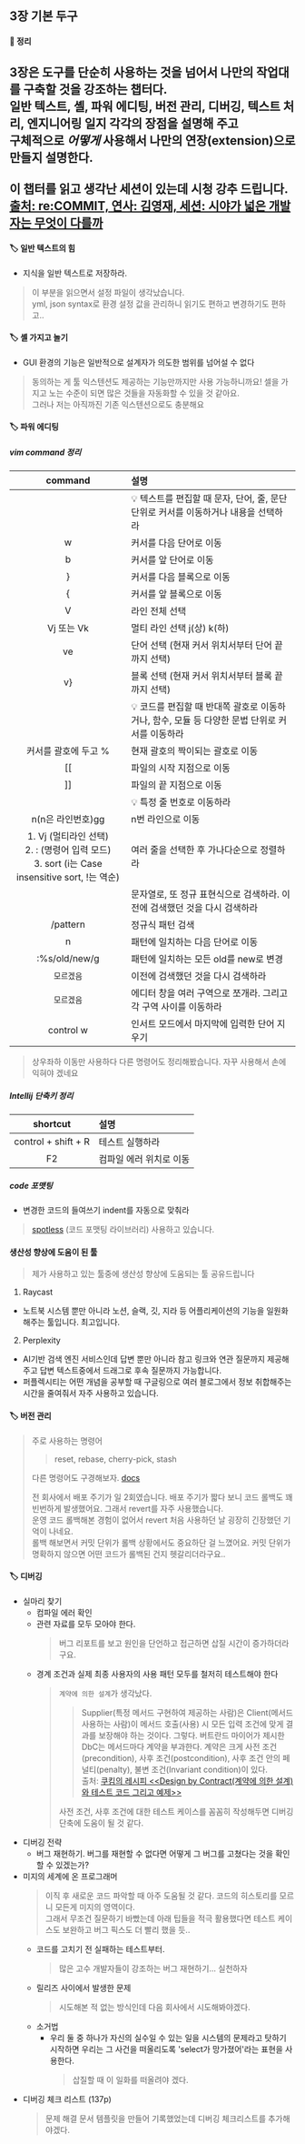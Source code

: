 ## 3장 기본 두구

#### 📌 정리

3장은 도구를 단순히 사용하는 것을 넘어서 나만의 작업대를 구축할 것을 강조하는 챕터다. <br>
일반 텍스트, 셸, 파워 에디팅, 버전 관리, 디버깅, 텍스트 처리, 엔지니어링 일지 각각의 장점을 설명해 주고 <br>
구체적으로 ***어떻게*** 사용해서 나만의 연장(extension)으로 만들지 설명한다.<br><br>
이 챕터를 읽고 생각난 세션이 있는데 시청 강추 드립니다.<br>
[출처: re:COMMIT, 연사: 김영재, 세션: 시야가 넓은 개발자는 무엇이 다를까](https://youtu.be/NLSzp1Y-qLU?si=FER7iAAVALua_f12)
---

#### 🏷️ 일반 텍스트의 힘
- 지식을 일반 텍스트로 저장하라. 
> 이 부분을 읽으면서 설정 파일이 생각났습니다.<br> 
> yml, json syntax로 환경 설정 값을 관리하니 읽기도 편하고 변경하기도 편하고..

#### 🏷️ 셸 가지고 놀기

- GUI 환경의 기능은 일반적으로 설계자가 의도한 범위를 넘어설 수 없다
> 동의하는 게 툴 익스텐션도 제공하는 기능만까지만 사용 가능하니까요! 셀을 가지고 노는 수준이 되면 많은 것들을 자동화할 수 있을 것 같아요.<br>
> 그러나 저는 아직까진 기존 익스텐션으로도 충분해요

#### 🏷️ 파워 에디팅

##### vim command 정리

|                                        command                                        | 설명                                                       |
|:-------------------------------------------------------------------------------------:|:---------------------------------------------------------|
|                                                                                       | 💡 텍스트를 편집할 때 문자, 단어, 줄, 문단 단위로 커서를 이동하거나 내용을 선택하라       |
|                                           w                                           | 커서를 다음 단어로 이동                                            |
|                                           b                                           | 커서를 앞 단어로 이동                                             |
|                                           }                                           | 커서를 다음 블록으로 이동                                           |
|                                           {                                           | 커서를 앞 블록으로 이동                                            |
|                                           V                                           | 라인 전체 선택                                                 |
|                                       Vj 또는 Vk                                        | 멀티 라인 선택 j(상) k(하)                                       |
|                                          ve                                           | 단어 선택 (현재 커서 위치서부터 단어 끝까지 선택)                            |
|                                          v}                                           | 블록 선택 (현재 커서 위치서부터 블록 끝까지 선택)                            |
|                                                                                       | 💡 코드를 편집할 때 반대쪽 괄호로 이동하거나, 함수, 모듈 등 다양한 문법 단위로 커서를 이동하라 |
|                                     커서를 괄호에 두고 %                                      | 현재 괄호의 짝이되는 괄호로 이동                                       |
|                                          [[                                           | 파일의 시작 지점으로 이동                                           |
|                                          ]]                                           | 파일의 끝 지점으로 이동                                            |
|                                                                                       | 💡 특정 줄 번호로 이동하라                                         |
|                                     n(n은 라인번호)gg                                      | n번 라인으로 이동                                               |
| 1. Vj (멀티라인 선택)<br/> 2. : (명령어 입력 모드) <br/> 3. sort (i는 Case insensitive sort, !는 역순) | 여러 줄을 선택한 후 가나다순으로 정렬하라                                  |
|                                                                                       | 문자열로, 또 정규 표현식으로 검색하라. 이전에 검색했던 것을 다시 검색하라               |
|                                       /pattern                                        | 정규식 패턴 검색                                                |
|                                           n                                           | 패턴에 일치하는 다음 단어로 이동                                       |
|                                     :%s/old/new/g                                     | 패턴에 일치하는 모든 old를 new로 변경                                 |
|                                        `모르겠음`                                         | 이전에 검색했던 것을 다시 검색하라                                      |
|                                        `모르겠음`                                         | 에디터 창을 여러 구역으로 쪼개라. 그리고 각 구역 사이를 이동하라                    |
|                                       control w                                       | 인서트 모드에서 마지막에 입력한 단어 지우기                                 |

> 상우좌하 이동만 사용하다 다른 명령어도 정리해봤습니다. 자꾸 사용해서 손에 익혀야 겠네요

##### Intellij 단축키 정리

|      shortcut       | 설명            |
|:-------------------:|:--------------|
| control + shift + R | 테스트 실행하라      |
|         F2          | 컴파일 에러 위치로 이동 |


##### code 포맷팅

- 변경한 코드의 들여쓰기 indent를 자동으로 맞춰라
> [spotless](https://github.com/diffplug/spotless) (코드 포맷팅 라이브러리) 사용하고 있습니다. 


#### 생산성 향상에 도움이 된 툴
> 제가 사용하고 있는 툴중에 생산성 향상에 도움되는 툴 공유드립니다

1. Raycast
- 노트북 시스템 뿐만 아니라 노션, 슬랙, 깃, 지라 등 어플리케이션의 기능을 일원화 해주는 툴입니다. 최고입니다.
2. Perplexity
- AI기반 검색 엔진 서비스인데 답변 뿐만 아니라 참고 링크와 연관 질문까지 제공해주고 답변 텍스트중에서 드래그로 후속 질문까지 가능합니다. 
- 퍼플렉시티는 어떤 개념을 공부할 때 구글링으로 여러 블로그에서 정보 취합해주는 시간을 줄여줘서 자주 사용하고 있습니다.


#### 🏷️ 버전 관리

> 주로 사용하는 명령어
>> reset, rebase, cherry-pick, stash
>
> 다른 명령어도 구경해보자. [docs](https://git-scm.com/docs)
>
> 전 회사에서 배포 주기가 일 2회였습니다. 배포 주기가 짧다 보니 코드 롤백도 꽤 빈번하게 발생했어요. 그래서 revert를 자주 사용했습니다. <br> 운영 코드 롤백해본 경험이 없어서 revert 처음 사용하던 날 굉장히 긴장했던 기억이 나네요. <br> 롤백 해보면서 커밋 단위가 롤백 상황에서도 중요하단 걸 느꼈어요. 커밋 단위가 명확하지 않으면 어떤 코드가 롤백된 건지 헷갈리더라구요..

#### 🏷️ 디버깅

- 실마리 찾기
  - 컴파일 에러 확인
  - 관련 자료를 모두 모아야 한다. 
    > 버그 리포트를 보고 원인을 단언하고 접근하면 삽질 시간이 증가하더라구요.
  - 경계 조건과 실제 최종 사용자의 사용 패턴 모두를 철저히 테스트해야 한다
    > `계약에 의한 설계`가 생각났다. 
    > > Supplier(특정 메서드 구현하여 제공하는 사람)은 Client(메서드 사용하는 사람)이 메서드 호출(사용) 시 모든 입력 조건에 맞게 결과를 보장해야 하는 것이다. 그렇다. 버트란드 마이어가 제시한 DbC는 메서드마다 계약을 부과한다. 계약은 크게 사전 조건(precondition), 사후 조건(postcondition), 사후 조건 안의 페널티(penalty), 불변 조건(Invariant condition)이 있다.  <br>
  출처: [쿠킴의 레시피 <<Design by Contract(계약에 의한 설계)와 테스트 코드 그리고 예제>>](https://kukim.tistory.com/76)
    > 
    > 사전 조건, 사후 조건에 대한 테스트 케이스를 꼼꼼히 작성해두면 디버깅 단축에 도움이 될 것 같다. 
- 디버깅 전략
  - 버그 재현하기. 버그를 재현할 수 없다면 어떻게 그 버그를 고쳤다는 것을 확인할 수 있겠는가?
- 미지의 세계에 온 프로그래머
  > 이직 후 새로운 코드 파악할 때 아주 도움될 것 같다. 코드의 히스토리를 모르니 모든게 미지의 영역이다. <br>그래서 무조건 질문하기 바빴는데 아래 팁들을 적극 활용했다면 테스트 케이스도 보완하고 버그 픽스도 더 빨리 했을 듯..
  - 코드를 고치기 전 실패하는 테스트부터.
    > 많은 고수 개발자들이 강조하는 버그 재현하기... 실천하자
  - 릴리즈 사이에서 발생한 문제
    > 시도해본 적 없는 방식인데 다음 회사에서 시도해봐야겠다.  
  - 소거법
    - 우리 둘 중 하나가 자신의 실수일 수 있는 일을 시스템의 문제라고 탓하기 시작하면 우리는 그 사건을 떠올리도록 'select가 망가졌어'라는 표현을 사용한다.
      > 삽질할 때 이 일화를 떠올려야 겠다.
- 디버깅 체크 리스트 (137p)
  > 문제 해결 문서 템플릿을 만들어 기록했었는데 디버깅 체크리스트를 추가해야겠다.

